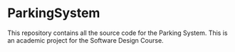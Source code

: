 # ParkingSystem
This repository contains all the source code for the Parking System. This is an academic project for the Software Design Course.
